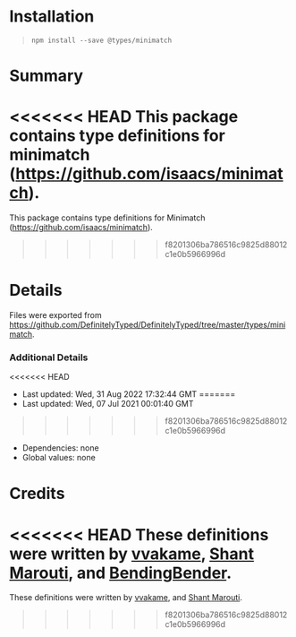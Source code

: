 # Installation
> `npm install --save @types/minimatch`

# Summary
<<<<<<< HEAD
This package contains type definitions for minimatch (https://github.com/isaacs/minimatch).
=======
This package contains type definitions for Minimatch (https://github.com/isaacs/minimatch).
>>>>>>> f8201306ba786516c9825d88012c1e0b5966996d

# Details
Files were exported from https://github.com/DefinitelyTyped/DefinitelyTyped/tree/master/types/minimatch.

### Additional Details
<<<<<<< HEAD
 * Last updated: Wed, 31 Aug 2022 17:32:44 GMT
=======
 * Last updated: Wed, 07 Jul 2021 00:01:40 GMT
>>>>>>> f8201306ba786516c9825d88012c1e0b5966996d
 * Dependencies: none
 * Global values: none

# Credits
<<<<<<< HEAD
These definitions were written by [vvakame](https://github.com/vvakame), [Shant Marouti](https://github.com/shantmarouti), and [BendingBender](https://github.com/BendingBender).
=======
These definitions were written by [vvakame](https://github.com/vvakame), and [Shant Marouti](https://github.com/shantmarouti).
>>>>>>> f8201306ba786516c9825d88012c1e0b5966996d
